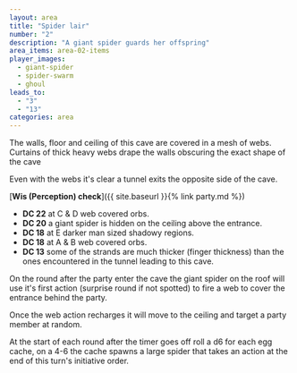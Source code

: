 ```yaml
---
layout: area
title: "Spider lair"
number: "2"
description: "A giant spider guards her offspring"
area_items: area-02-items
player_images:
  - giant-spider
  - spider-swarm
  - ghoul
leads_to:
  - "3"
  - "13"
categories: area
---
```

The walls, floor and ceiling of this cave are covered in a mesh of webs.  Curtains of thick heavy webs drape the walls obscuring the exact shape of the cave

Even with the webs it's clear a tunnel exits the opposite side of the cave.

[**Wis (Perception) check**]({{ site.baseurl }}{% link party.md %})
* **DC 22** at C & D web covered orbs.
* **DC 20** a giant spider is hidden on the ceiling above the entrance.
* **DC 18** at E darker man sized shadowy regions.
* **DC 18** at A & B web covered orbs.
* **DC 13** some of the strands are much thicker (finger thickness)  than the ones encountered in the tunnel leading to this cave.

On the round after the party enter the cave the giant spider on the roof will use it's first action (surprise round if not spotted) to fire a web to cover the entrance behind the party.

Once the web action recharges it will move to the ceiling and target a party member at random.

At the start of each round after the timer goes off roll a d6 for each egg cache, on a 4-6 the cache spawns a large spider that takes an action at the end of this turn's initiative order.
